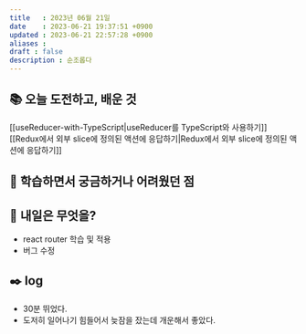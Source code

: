 ```yaml
---
title   : 2023년 06월 21일 
date    : 2023-06-21 19:37:51 +0900
updated : 2023-06-21 22:57:28 +0900
aliases : 
draft : false
description : 순조롭다
---
```


## 📚 오늘 도전하고, 배운 것
[[useReducer-with-TypeScript|useReducer를 TypeScript와 사용하기]]
[[Redux에서 외부 slice에 정의된 액션에 응답하기|Redux에서 외부 slice에 정의된 액션에 응답하기]]

## 🤔 학습하면서 궁금하거나 어려웠던 점

## 🌅 내일은 무엇을?
- react router 학습 및 적용
- 버그 수정

## ✒️ log
- 30분 뛰었다. 
- 도저히 일어나기 힘들어서 늦잠을 잤는데 개운해서 좋았다. 
